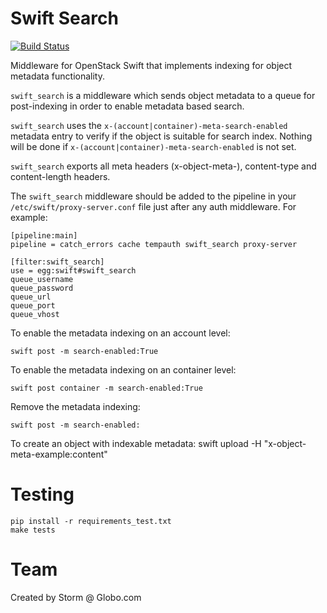 # Swift Search

[![Build Status](https://travis-ci.org/globocom/swift_search.svg?branch=master)](https://travis-ci.org/globocom/swift_search)

Middleware for OpenStack Swift that implements indexing for object metadata functionality.

``swift_search`` is a middleware which sends object metadata to a queue for
post-indexing in order to enable metadata based search.

``swift_search`` uses the ``x-(account|container)-meta-search-enabled``
metadata entry to verify if the object is suitable for search index. Nothing
will be done if ``x-(account|container)-meta-search-enabled`` is not set.

``swift_search`` exports all meta headers (x-object-meta-), content-type and
content-length headers.

The ``swift_search`` middleware should be added to the pipeline in your
``/etc/swift/proxy-server.conf`` file just after any auth middleware.
For example:

    [pipeline:main]
    pipeline = catch_errors cache tempauth swift_search proxy-server

    [filter:swift_search]
    use = egg:swift#swift_search
    queue_username
    queue_password
    queue_url
    queue_port
    queue_vhost

To enable the metadata indexing on an account level:

    swift post -m search-enabled:True

To enable the metadata indexing on an container level:

    swift post container -m search-enabled:True

Remove the metadata indexing:

    swift post -m search-enabled:

To create an object with indexable metadata:
    swift upload <container> <file> -H "x-object-meta-example:content"

# Testing

    pip install -r requirements_test.txt
    make tests

# Team

Created by Storm @ Globo.com

